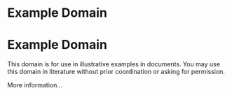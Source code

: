 # Example Domain

# Example Domain

This domain is for use in illustrative examples in documents. You may use this domain in literature without prior coordination or asking for permission.

More information...